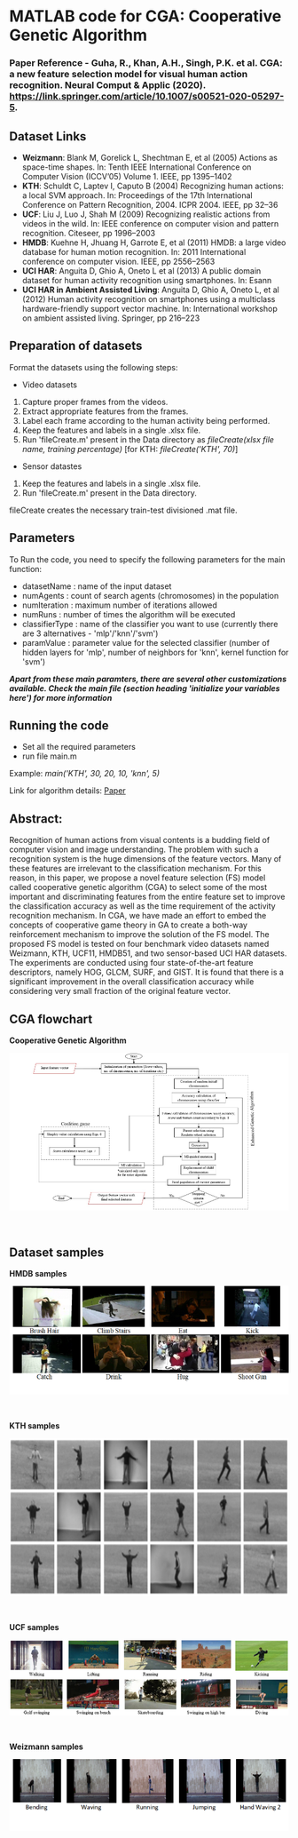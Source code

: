 # MATLAB code for CGA: Cooperative Genetic Algorithm

### Paper Reference - Guha, R., Khan, A.H., Singh, P.K. et al. CGA: a new feature selection model for visual human action recognition. Neural Comput & Applic (2020). https://link.springer.com/article/10.1007/s00521-020-05297-5.

## Dataset Links

* **Weizmann**: Blank M, Gorelick L, Shechtman E, et al (2005) Actions as space-time shapes. In: Tenth IEEE International Conference on Computer Vision (ICCV’05) Volume 1. IEEE, pp 1395–1402
* **KTH**: Schuldt C, Laptev I, Caputo B (2004) Recognizing human actions: a local SVM approach. In: Proceedings of the 17th International Conference on Pattern Recognition, 2004. ICPR 2004. IEEE, pp 32–36
* **UCF**: Liu J, Luo J, Shah M (2009) Recognizing realistic actions from videos in the wild. In: IEEE conference on computer vision and pattern recognition. Citeseer, pp 1996–2003
* **HMDB**: Kuehne H, Jhuang H, Garrote E, et al (2011) HMDB: a large video database for human motion recognition. In: 2011 International conference on computer vision. IEEE, pp 2556–2563
* **UCI HAR**: Anguita D, Ghio A, Oneto L et al (2013) A public domain dataset for human activity recognition using smartphones. In: Esann
* **UCI HAR in Ambient Assisted Living**: Anguita D, Ghio A, Oneto L, et al (2012) Human activity recognition on smartphones using a multiclass hardware-friendly support vector machine. In: International workshop on ambient assisted living. Springer, pp 216–223

## Preparation of datasets

Format the datasets using the following steps:

* Video datasets
1. Capture proper frames from the videos.
2. Extract appropriate features from the frames.
3. Label each frame according to the human activity being performed.
4. Keep the features and labels in a single .xlsx file.
5. Run 'fileCreate.m' present in the Data directory as *fileCreate(xlsx file name, training percentage)* [for KTH: *fileCreate('KTH', 70)*]


* Sensor datastes
1. Keep the features and labels in a single .xlsx file.
2. Run 'fileCreate.m' present in the Data directory.

fileCreate creates the necessary train-test divisioned .mat file.

## Parameters

To Run the code, you need to specify the following parameters for the main function:
* datasetName : name of the input dataset 
* numAgents : count of search agents (chromosomes) in the population
* numIteration : maximum number of iterations allowed
* numRuns : number of times the algorithm will be executed
* classifierType : name of the classifier you want to use (currently there are 3 alternatives - 'mlp'/'knn'/'svm')
* paramValue : parameter value for the selected classifier (number of hidden layers for 'mlp', number of neighbors for 'knn', kernel function for 'svm')

***Apart from these main paramters, there are several other customizations available. Check the main file (section heading 'initialize your variables here') for more information***



## Running the code
* Set all the required parameters
* run file main.m

Example: *main('KTH', 30, 20, 10, 'knn', 5)*

Link for algorithm details: [Paper](https://link.springer.com/article/10.1007/s00521-020-05297-5)

## Abstract:

Recognition of human actions from visual contents is a budding field of computer vision and image understanding. The problem with such a recognition system is the huge dimensions of the feature vectors. Many of these features are irrelevant to the classification mechanism. For this reason, in this paper, we propose a novel feature selection (FS) model called cooperative genetic algorithm (CGA) to select some of the most important and discriminating features from the entire feature set to improve the classification accuracy as well as the time requirement of the activity recognition mechanism. In CGA, we have made an effort to embed the concepts of cooperative game theory in GA to create a both-way reinforcement mechanism to improve the solution of the FS model. The proposed FS model is tested on four benchmark video datasets named Weizmann, KTH, UCF11, HMDB51, and two sensor-based UCI HAR datasets. The experiments are conducted using four state-of-the-art feature descriptors, namely HOG, GLCM, SURF, and GIST. It is found that there is a significant improvement in the overall classification accuracy while considering very small fraction of the original feature vector.

## CGA flowchart

<b>Cooperative Genetic Algorithm</span></b><br>
<p align="center">  
  <img src="https://github.com/Ritam-Guha/CGA/blob/master/Images/CGA.png">
</p><br>

## Dataset samples

<b>HMDB samples</span></b><br>
<p align="center">  
  <img src="https://github.com/Ritam-Guha/CGA/blob/master/Images/HMDB%20samples.png">
</p><br>
  

<b>KTH samples</span></b><br>
<p align="center">  
  <img src="https://github.com/Ritam-Guha/CGA/blob/master/Images/KTH%20samples.png">
</p><br>


<b>UCF samples</span></b><br>
<p align="center">  
  <img src="https://github.com/Ritam-Guha/CGA/blob/master/Images/UCF%20samples.png">
</p><br>


<b>Weizmann samples</span></b><br>
<p align="center">  
  <img src="https://github.com/Ritam-Guha/CGA/blob/master/Images/Weizmann%20samples.png">
</p><br>
